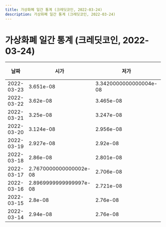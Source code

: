 ```yaml
---
title: 가상화폐 일간 통계 (크레딧코인, 2022-03-24)
description: 가상화폐 일간 통계 (크레딧코인, 2022-03-24)
---
```


가상화폐 일간 통계 (크레딧코인, 2022-03-24)
===

|날짜|시가|저가|고가|종가|비고|
|--|--|--|--|--|--|
|2022-03-23|3.651e-08|3.3420000000000004e-08|4.788e-08|4.3260000000000005e-08|    |
|2022-03-22|3.62e-08|3.465e-08|3.837e-08|3.647e-08|    |
|2022-03-21|3.25e-08|3.247e-08|3.938e-08|3.6189999999999995e-08|    |
|2022-03-20|3.124e-08|2.956e-08|3.555e-08|3.25e-08|    |
|2022-03-19|2.927e-08|2.92e-08|3.257e-08|3.124e-08|    |
|2022-03-18|2.86e-08|2.801e-08|2.955e-08|2.927e-08|    |
|2022-03-17|2.7670000000000002e-08|2.706e-08|2.899e-08|2.8269999999999998e-08|    |
|2022-03-16|2.8969999999999997e-08|2.721e-08|2.901e-08|2.768e-08|    |
|2022-03-15|2.8e-08|2.76e-08|2.907e-08|2.88e-08|    |
|2022-03-14|2.94e-08|2.76e-08|2.94e-08|2.8e-08|    |
